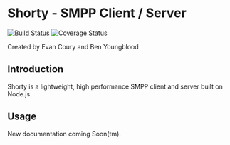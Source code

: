 # Shorty - SMPP Client / Server

[![Build Status](https://travis-ci.org/Roave/shorty.svg?branch=master)](https://travis-ci.org/Roave/shorty)
[![Coverage Status](https://coveralls.io/repos/github/Roave/shorty/badge.svg)](https://coveralls.io/github/Roave/shorty)

Created by Evan Coury and Ben Youngblood


## Introduction

Shorty is a lightweight, high performance SMPP client and server built on Node.js.

## Usage

New documentation coming Soon(tm).

